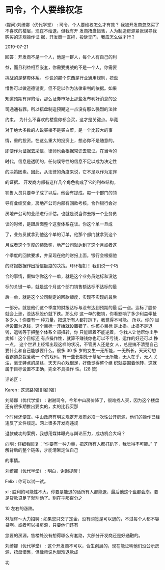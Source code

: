 # 司令，个人要维权怎

(提问)刘绮娜（优代学堂） : 司令，个人要维权怎么才有效？ 我被开发商忽悠买了不喜欢的楼层，现在不给退，但我有开 发商捂盘惜售，人为制造房源紧张误导我购买的违规操作证 据，开发商一直拖，投诉无门，我应怎么做才行？

2019-07-21

回答：开发商不是一个人，他是一群人，每个人有自己的利

益，而且利益相互嵌套，你需要挑战的不是一个人，你需要

挑战的是整套体系。 你说的那个东西是行业通用规则，捂盘

惜售可以做道德谴责，但不足以作为法律审判的依据。如果

知道预期有罪的话，那么证券市场上那些发布利好消息的公

司通通有罪。所以捂盘制造预期这一点没有那么强烈的法律

约束。 为什么不喜欢的楼盘你都会买，这才是关键点。毕竟

对于绝大多数的人说买楼不是买白菜，是一个比较大的事

情，重的投资。在这么重大的投资上，想必你不是随意的。

即便作为证据去采信，律师也会根据常识去取证。在当今的

时代，信息是透明的，任何误导性的信息不足以成为决定性

的决策因素。因此，从法律的角度来说，它不足以作为定罪

的证据。 开发商内部有这样几个角色构成了它的利益结构。

销售人员只要单子成了以后，他会有提成。每一个部门的领

导有业绩奖金，房地产公司内部有回款考核，合作银行会对

房地产公司的业绩进行评估。也就是说当你去跟一个业务员

谈的时候，是跟后面整个这套体系在谈。你这个单一旦成

了，业务员就拿到他这个单的订单，他那个部门就拿到这个

月或者这个季度的绩效奖，地产公司就达到了这个月或者这

个季度的回款要求，并呈现在他的财报上面。银行会根据他

的财报数据作出授信额度的决策。环环相扣！ 我们说一个巧

合的事情，假如你你这个一单，就是这个业务员达标和没达

标的关键一单，就是这个月这个部门销售额达标不达标的最

后一单，就是这个公司制定的回款额度，实现不实现的最后

一部分。就是他们这个季度的财报达标与没有达到预期的最 后一点。达标了股价就会上涨，没达标股价就下跌。那么你 这一单的撤销，你看影响了多少利益牵扯多少人！你要有一 种力量，把这所有人都打趴下，我觉得不可能。 所以，你的 目标设置为退钱，这个目标一开始就设置错了。你核心目标 是止损。止损不是退钱，退钱等于把整个体系全部扭转，你 只能顺着不能逆着。 你找人让他帮你出手卖掉！这个目标还 有点操作性，就算不赚钱你也可以不亏钱，运作的好还可以 挣一点。 这个世界上经常出现这样的状况，不管男人还是女 人，总是搞不清楚自己要什么和自己能够要什么。很多 30 多 岁的女生一无所能，一无所长，天天幻想着霸道总裁爱我一 个的戏码。有一些长期处于基层一无所能，无人在乎，无人 关注，毫无特点的屌丝，天天内心戏很足，好像觉得整个组 织就要围着他转，这就属于目标设置不正确，完全不具操作 性。(28 赞)

评论区：

Karen : 这思路[强][强][强]

刘绮娜（优代学堂） : 谢谢司令，今年中山房价降了，很难找人买，因为这个楼盘还有很多期推出要卖的，卖的比我买那

个时候还便宜。中山政府有明文规定开发商必须一次性公开房源，他们的操作已经违反了文件规定。网上很多开发商违规

退款成功的案例，我想用媒体曝光与舆论压力，成功机会大吗？

向明 : 仔细看回复：“你要有一种力量，把这所有人都打趴下，我觉得不可能。” 了解背后的整个链条，才能清晰定位自己

的事情。

刘绮娜（优代学堂） : 明白，谢谢提醒！

Felix : 你可以试一试。

xl : 胜利的可能性不大，你要是能退的话所有人都能退，最后他这个盘都会崩。要是贷款贷足了就别动了。别在乎那百分之

10 左右的涨跌。

林旭辉～大力招聘 : 如果您只交了定金，没有网签是可以退的，不过每个人都不容易啊。或者可以换房源，只要他们还有

您要的房源。售楼处没有想得哪么有套路，大部分开发商还是好通融的。

刘绮娜（优代学堂） : 这个开发商不可以，合生创展的，现在能证明他们没公示房源，捂盘惜售，但律师说也很难退款成

功